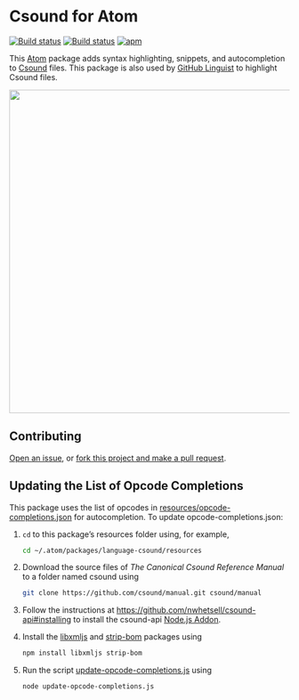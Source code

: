 # Csound for Atom

[![Build status](https://travis-ci.org/nwhetsell/language-csound.svg?branch=master)](https://travis-ci.org/nwhetsell/language-csound)
[![Build status](https://ci.appveyor.com/api/projects/status/fl5shs7c69lmy64o?svg=true)](https://ci.appveyor.com/project/nwhetsell/language-csound)
[![apm](https://img.shields.io/apm/dm/language-csound.svg)](https://atom.io/packages/language-csound)

This [Atom](https://atom.io) package adds syntax highlighting, snippets, and autocompletion to [Csound](https://csound.github.io) files. This package is also used by [GitHub Linguist](https://github.com/github/linguist) to highlight Csound files.

<img src="https://cloud.githubusercontent.com/assets/14102861/21751900/edc9d914-d59c-11e6-8e9f-1bed5260b23c.png" width=581>

## Contributing

[Open an issue](https://github.com/nwhetsell/language-csound/issues), or [fork this project and make a pull request](https://guides.github.com/activities/forking/).

## Updating the List of Opcode Completions

This package uses the list of opcodes in [resources/opcode-completions.json](https://github.com/nwhetsell/language-csound/tree/master/resources/opcode-completions.json) for autocompletion. To update opcode-completions.json:

1. `cd` to this package’s resources folder using, for example,

    ```sh
    cd ~/.atom/packages/language-csound/resources
    ```

2. Download the source files of _The Canonical Csound Reference Manual_ to a folder named csound using

    ```sh
    git clone https://github.com/csound/manual.git csound/manual
    ```

3. Follow the instructions at https://github.com/nwhetsell/csound-api#installing to install the csound-api [Node.js Addon](https://nodejs.org/api/addons.html).

4. Install the [libxmljs](https://www.npmjs.com/package/libxmljs) and [strip-bom](https://www.npmjs.com/package/strip-bom) packages using

    ```sh
    npm install libxmljs strip-bom
    ```

5. Run the script [update-opcode-completions.js](https://github.com/nwhetsell/language-csound/blob/master/resources/update-opcode-completions.js) using

    ```sh
    node update-opcode-completions.js
    ```

